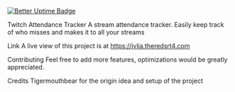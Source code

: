 [![Better Uptime Badge](https://betteruptime.com/status-badges/v1/monitor/ll15.svg)](https://betteruptime.com/?utm_source=status_badge)

Twitch Attendance Tracker
A stream attendance tracker. Easily keep track of who misses and makes it to all your streams

Link
A live view of this project is at https://jvlia.theredsrt4.com

Contributing
Feel free to add more features, optimizations would be greatly appreciated.

Credits
Tigermouthbear for the origin idea and setup of the project
